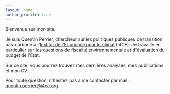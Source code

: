 ```yaml
---
layout: home
author_profile: true
---
```

 
Bienvenue sur mon site.

Je suis Quentin Perrier, chercheur sur les politiques publiques de transition bas-carbone à l'[Institut de l'Economie pour le climat](https://www.i4ce.org/) (I4CE).
Je travaille en particulier sur les questions de fiscalité environnementale et d'évaluation du budget de l'Etat.

Sur ce site, vous pourrez trouvez mes dernières analyses, mes publications et mon CV. 

Pour toute question, n'hésitez pas à me contacter par mail : quentin.perrier@i4ce.org.

<br/>

